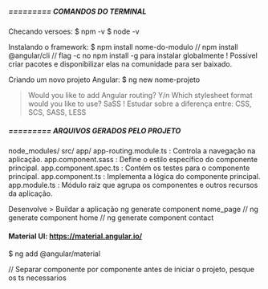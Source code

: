 ##### ========= COMANDOS DO TERMINAL
Checando versoes:
$ npm -v
$ node -v

Instalando o framework:
$ npm install nome-do-modulo
// npm install @angular/cli
// flag -c no npm install -g para instalar globalmente
! Possivel criar pacotes e disponibilizar elas na comunidade para ser baixado.

Criando um novo projeto Angular:
$ ng new nome-projeto
> Would you like to add Angular routing? Y/n
> Which stylesheet format would you like to use? SaSS
! Estudar sobre a diferença entre: CSS, SCS, SASS, LESS

##### ========= ARQUIVOS GERADOS PELO PROJETO
node_modules/
src/
    app/
        app-routing.module.ts : Controla a navegação na aplicação.
        app.component.sass : Define o estilo específico do componente principal.
        app.component.spec.ts : Contém os testes para o componente principal.
        app.component.ts : Implementa a lógica do componente principal.
        app.module.ts : Módulo raiz que agrupa os componentes e outros recursos da aplicação.


Desenvolve > Buildar a aplicação
ng generate component nome_page
// ng generate component home
// ng generate component contact

#### Material UI: https://material.angular.io/

$ ng add @angular/material


// Separar componente por componente antes de iniciar o projeto, pesque os ts necessarios